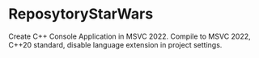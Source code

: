 # ReposytoryStarWars
Create C++ Console Application in MSVC 2022.
Compile to MSVC 2022, C++20 standard, disable language extension in project settings.